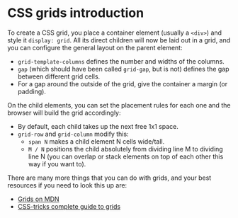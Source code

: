 # CSS grids introduction

To create a CSS grid, you place a container element (usually a `<div>`) and style it `display: grid`. All its direct children will now be laid out in a grid, and you can configure the general layout on the parent element:

  - `grid-template-columns` defines the number and widths of the columns.
  - `gap` (which should have been called `grid-gap`, but is not) defines the gap between different grid cells. 
  - For a gap around the outside of the grid, give the container a margin (or padding).

On the child elements, you can set the placement rules for each one and the browser will build the grid accordingly:

  - By default, each child takes up the next free 1x1 space.
  - `grid-row` and `grid-column` modify this:
    - `span N` makes a child element N cells wide/tall.
    - `M / N` positions the child absolutely from dividing line M to dividing line N (you can overlap or stack elements on top of each other this way if you want to).

There are many more things that you can do with grids, and your best resources if you need to look this up are:

  - [Grids on MDN](https://developer.mozilla.org/en-US/docs/Learn/CSS/CSS_layout/Grids)
  - [CSS-tricks complete guide to grids](https://css-tricks.com/snippets/css/complete-guide-grid/)
